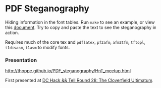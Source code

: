 # PDF Steganography

Hiding information in the font tables. Run `make` to see an example, or view this [document](example.pdf). Try to copy and paste the text to see the steganography in action.

Requires much of the core tex and `pdflatex`, `pf2afm`, `afm2tfm`, `tftopl`, `t1disasm`, `t1asm` to modify fonts.

### Presentation

http://thoppe.github.io/PDF_steganography/HnT_meetup.html

First presented at [DC Hack && Tell Round 28: The Cloverfield Ultimatum](https://www.meetup.com/DC-Hack-and-Tell/events/227724367/).

